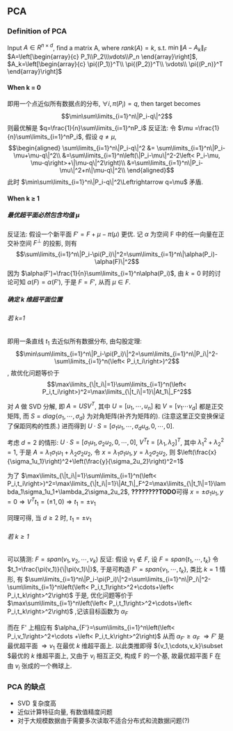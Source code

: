 ## PCA

### Definition of PCA

Input $A\in R^{n\times d}$, find a matrix A, where $rank(A)=k$, s.t. $\min\|A-A_k\|_F$
$A=\left[\begin{array}{c}
P_1\\P_2\\\vdots\\P_n
\end{array}\right]$, $A_k=\left[\begin{array}{c}
\pi{(P_1)}^T\\
\pi{(P_2)}^T\\
\vdots\\
\pi{(P_n)}^T
\end{array}\right]$

#### When k = 0
即用一个点近似所有数据点的分布, $\forall i, \pi(P_i)=q$, then target becomes
$$\min\sum\limits_{i=1}^n\|P_i-q\|^2$$
则最优解是 $q=\frac{1}{n}\sum\limits_{i=1}^nP_i$
反证法: 令 $\mu =\frac{1}{n}\sum\limits_{i=1}^nP_i$, 假设 $q\not=\mu$, 
$$\begin{aligned}
\sum\limits_{i=1}^n\|P_i-q\|^2 &= \sum\limits_{i=1}^n\|P_i-\mu+\mu-q\|^2\\
&=\sum\limits_{i=1}^n\left(\|P_i-\mu\|^2-2\left< P_i-\mu, \mu-q\right>+\|\mu-q\|^2\right)\\
&=\sum\limits_{i=1}^n\|P_i-\mu\|^2+n\|\mu-q\|^2\\
\end{aligned}$$
此时 $\min\sum\limits_{i=1}^n\|P_i-q\|^2\Leftrightarrow q=\mu$ 矛盾.

#### When k $\ge$ 1
##### 最优超平面必然包含均值 $\mu$
反证法: 假设一个新平面 $F'=F+\mu-\pi(\mu)$ 更优. 记 $\alpha$ 为空间 F 中的任一向量在正交补空间 $F^{\perp}$ 的投影, 则有 $$\sum\limits_{i=1}^n\|P_i-\pi(P_i)\|^2=\sum\limits_{i=1}^n\|\alpha(P_i)-\alpha(F)\|^2$$
因为 $\alpha(F')=\frac{1}{n}\sum\limits_{i=1}^n\alpha(P_i)$, 由 $k=0$ 时的讨论可知 $\alpha(F)=\alpha(F')$, 于是 $F=F'$, 从而 $\mu\in F$.
##### 确定 k 维超平面位置
###### 若 k=1
即用一条直线 $t_1$ 去近似所有数据分布, 由勾股定理:
$$\min\sum\limits_{i=1}^n\|P_i-\pi(P_i)\|^2=\sum\limits_{i=1}^n\|P_i\|^2-\sum\limits_{i=1}^n(\left< P_i,t_i\right>)^2$$, 故优化问题等价于$$\max\limits_{\|t_i\|=1}\sum\limits_{i=1}^n(\left< P_i,t_i\right>)^2=\max\limits_{\|t_i\|=1}\|At_1\|_F^2$$

对 $A$ 做 SVD 分解, 即 $A=USV^T$, 
其中 $U=[u_1,\cdots,u_n]$ 和 $V=[v_1\cdots v_d]$ 都是正交矩阵, 而 $S=diag\{\sigma_1,\cdots,\sigma_d\}$ 为对角矩阵(补齐为矩阵的). (注意这里正交变换保证了保距同构的性质.)
进而得到 $U\cdot S=[\sigma_1u_1, \cdots, \sigma_du_d, 0,\cdots,0]$.

考虑 $d=2$ 的情形: $U\cdot S=[\sigma_1u_1, \sigma_2u_2, 0,\cdots,0]$, $V^Tt=[\lambda_1,\lambda_2]^T$, 其中 $\lambda_1^2+\lambda_2^2=1$,
于是 $A=\lambda_1\sigma_1u_1+\lambda_2\sigma_2u_2$, 令 $x=\lambda_1\sigma_1u_1, y = \lambda_2\sigma_2u_2$, 则 $\left(\frac{x}{\sigma_1u_1}\right)^2+\left(\frac{y}{\sigma_2u_2}\right)^2=1$

为了 $\max\limits_{\|t_i\|=1}\sum\limits_{i=1}^n(\left< P_i,t_i\right>)^2=\max\limits_{\|t_i\|=1}\|At_1\|_F^2=\max\limits_{\|t_1\|=1}\lambda_1\sigma_1u_1+\lambda_2\sigma_2u_2$, 
**????????TODO**可得 $x=\pm\sigma_1u_1, y=0\Rightarrow V^Tt_1=(\pm1,0)\Rightarrow t_1=\pm v_1$

同理可得, 当 $d\ge2$ 时, $t_1=\pm v_1$


###### 若 $k \ge 1$
可以猜测: $F=span(v_1,v_2,\cdots,v_k)$
反证: 假设 $v_1\notin F$, 设 $F=span\{t_1,\cdots,t_k\}$
令 $t_1=\frac{\pi(v_1)}{\|\pi(v_1)\|}$, 于是可构造 $F'=span\{v_1,\cdots,t_k\}$,
类比 $k=1$ 情形, 有
$\sum\limits_{i=1}^n\|P_i-\pi(P_i)\|^2=\sum\limits_{i=1}^n\|P_i\|^2-\sum\limits_{i=1}^n\left(\left< P_i,t_1\right>^2+\cdots+\left< P_i,t_k\right>^2\right)$
于是, 优化问题等价于 $\max\sum\limits_{i=1}^n\left(\left< P_i,t_1\right>^2+\cdots+\left< P_i,t_k\right>^2\right)$ ,记该目标函数为 $\alpha_F$

而在 F' 上相应有 $\alpha_{F'}=\sum\limits_{i=1}^n\left(\left< P_i,v_1\right>^2+\cdots
+\left< P_i,t_k\right>^2\right)$ 
从而 $\alpha_{F'}\ge\alpha_F$ $\Rightarrow F'$ 是最优超平面 $\Rightarrow v_1$ 在最优 $k$ 维超平面上.
以此类推即得 $\{v_1,\cdots,v_k\}\subset $最优的 $k$ 维超平面上, 又由于 $v_i$ 相互正交, 构成 F 的一个基, 故最优超平面 F 在由 $v_i$ 张成的一个椭球上.


### PCA 的缺点
- SVD 复杂度高
- 近似计算特征向量, 有数值精度问题
- 对于大规模数据由于需要多次读取不适合分布式和流数据问题(?)
